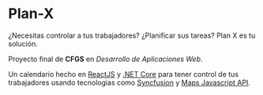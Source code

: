 # Plan-X
¿Necesitas controlar a tus trabajadores? ¿Planificar sus tareas? Plan X es tu solución.

Proyecto final de **CFGS** en _Desarrollo de Aplicaciones Web_.

Un calendario hecho en [ReactJS](https://es.reactjs.org/) y [.NET Core](https://docs.microsoft.com/es-es/aspnet/core/introduction-to-aspnet-core?view=aspnetcore-6.0) para tener control de tus trabajadores usando tecnologias como [Syncfusion](https://www.syncfusion.com/) y [Maps Javascript API](https://developers.google.com/maps/documentation/javascript/overview).
